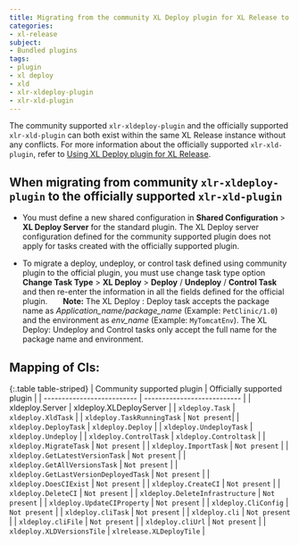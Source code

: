 ```yaml
---
title: Migrating from the community XL Deploy plugin for XL Release to the officially supported plugin
categories:
- xl-release
subject:
- Bundled plugins
tags:
- plugin
- xl deploy
- xld
- xlr-xldeploy-plugin
- xlr-xld-plugin
---
```


The community supported `xlr-xldeploy-plugin` and the officially supported `xlr-xld-plugin` can both exist within the same XL Release instance without any conflicts. For more information about the officially supported `xlr-xld-plugin`, refer to [Using XL Deploy plugin for XL Release](/xl-release/how-to/xld-plugin.html).

## When migrating from community `xlr-xldeploy-plugin` to the officially supported `xlr-xld-plugin`

* You must define a new shared configuration in **Shared Configuration** > **XL Deploy Server** for the standard plugin. The XL Deploy server configuration defined for the community supported plugin does not apply for tasks created with the officially supported plugin.

* To migrate a deploy, undeploy, or control task defined using community plugin to the official plugin, you must use change task type option **Change Task Type** > **XL Deploy** > **Deploy** / **Undeploy** / **Control Task** and then re-enter the information in all the fields defined for the official plugin.
      
**Note:** The XL Deploy : Deploy task accepts the package name as *Application_name/package_name* (Example: `PetClinic/1.0`) and the environment as *env_name* (Example: `MyTomcatEnv`). The XL Deploy: Undeploy and Control tasks only accept the full name for the package name and environment.

## Mapping of CIs:  

{:.table table-striped}
| Community supported plugin | Officially supported plugin |
| -------------------------- | --------------------------- |
| xldeploy.Server | xldeploy.XLDeployServer |
| `xldeploy.Task`   | `xldeploy.XldTask` |
| `xldeploy.TaskRunningTask` | `Not present`|
| `xldeploy.DeployTask` | `xldeploy.Deploy` |
| `xldeploy.UndeployTask` | `xldeploy.Undeploy` |
| `xldeploy.ControlTask` | `xldeploy.Controltask` |
| `xldeploy.MigrateTask` | `Not present` |
| `xldeploy.ImportTask`  | `Not present` |
| `xldeploy.GetLatestVersionTask` | `Not present` |
| `xldeploy.GetAllVersionsTask` | `Not present` |
| `xldeploy.GetLastVersionDeployedTask` | `Not present` |
| `xldeploy.DoesCIExist` | `Not present` |
| `xldeploy.CreateCI` | `Not present` |
| `xldeploy.DeleteCI` | `Not present` |
| `xldeploy.DeleteInfrastructure` | `Not present` |
| `xldeploy.UpdateCIProperty` | `Not present` |
| `xldeploy.CliConfig` | `Not present` |
| `xldeploy.cliTask` | `Not present` |
| `xldeploy.cli` | `Not present` |
| `xldeploy.cliFile` | `Not present` |
| `xldeploy.cliUrl` | `Not present` |
| `xldeploy.XLDVersionsTile` | `xlrelease.XLDeployTile` |

